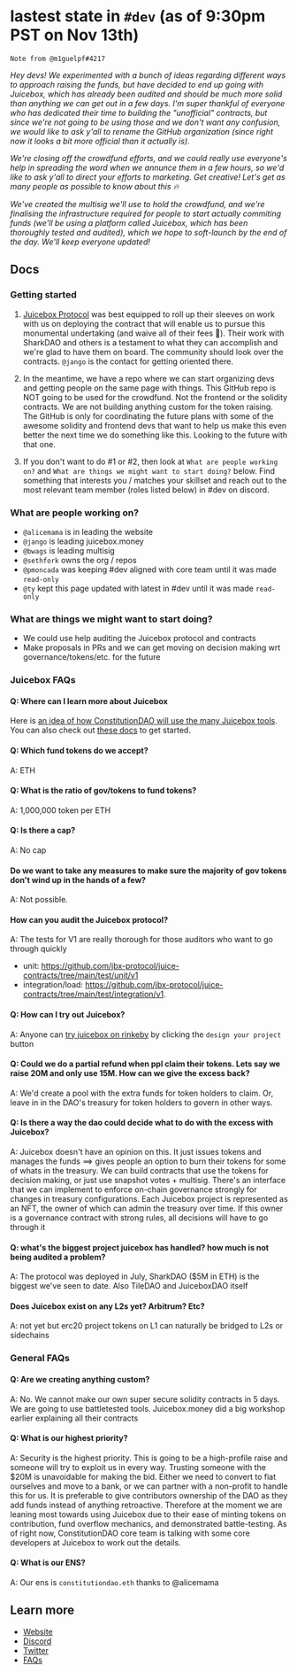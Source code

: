 # lastest state in `#dev` (as of 9:30pm PST on Nov 13th)

`Note from @m1guelpf#4217`

*Hey devs! We experimented with a bunch of ideas regarding different ways to approach raising the funds, but have decided to end up going with Juicebox, which has already been audited and should be much more solid than anything we can get out in a few days. I'm super thankful of everyone who has dedicated their time to building the "unofficial" contracts, but since we're not going to be using those and we don't want any confusion, we would like to ask y'all to rename the GitHub organization (since right now it looks a bit more official than it actually is).*

*We're closing off the crowdfund efforts, and we could really use everyone's help in spreading the word when we annunce them in a few hours, so we'd like to ask y'all to direct your efforts to marketing. Get creative! Let's get as many people as possible to know about this 🔥*

*We've created the multisig we'll use to hold the crowdfund, and we're finalising the infrastructure required for people to start actually commiting funds (we'll be using a platform called Juicebox, which has been thoroughly tested and audited), which we hope to soft-launch by the end of the day. We'll keep everyone updated!*

## Docs

### Getting started

1. [Juicebox Protocol](https://juicebox.money/) was best equipped to roll up their sleeves on work with us on deploying the contract that will enable us to pursue this monumental undertaking (and waive all of their fees 🙏). Their work with SharkDAO and others is a testament to what they can accomplish and we're glad to have them on board. The community should look over the contracts. `@jango` is the contact for getting oriented there.

2. In the meantime, we have a repo where we can start organizing devs and getting people on the same page with things. This GitHub repo is NOT going to be used for the crowdfund. Not the frontend or the solidity contracts. We are not building anything custom for the token raising. The GitHub is only for coordinating the future plans with some of the awesome solidity and frontend devs that want to help us make this even better the next time we do something like this. Looking to the future with that one.

3. If you don't want to do #1 or #2, then look at `What are people working on?` and `What are things we might want to start doing?` below. Find something that interests you / matches your skillset and reach out to the most relevant team member (roles listed below) in #dev on discord.

### What are people working on?

- `@alicemama` is in leading the website
- `@jango` is leading juicebox.money
- `@bwags` is leading multisig
- `@sethfork` owns the org / repos
- `@pmoncada` was keeping #dev aligned with core team until it was made `read-only`
- `@ty` kept this page updated with latest in #dev until it was made `read-only`

### What are things we might want to start doing?
- We could use help auditing the Juicebox protocol and contracts
- Make proposals in PRs and we can get moving on decision making wrt governance/tokens/etc. for the future

### Juicebox FAQs

#### Q: Where can I learn more about Juicebox

Here is [an idea of how ConstitutionDAO will use the many Juicebox tools](https://juiceboxdao.notion.site/ConstitutionDAO-on-Juicebox-4490ae7fb2ea4c7d82aa6fff5bfae477). You can also check out [these docs](https://www.figma.com/file/dHsQ7Bt3ryXbZ2sRBAfBq5/Juicebox-Technical-Docs) to get started.

#### Q: Which fund tokens do we accept?

A: ETH

#### Q: What is the ratio of gov/tokens to fund tokens?

A: 1,000,000 token per ETH

#### Q: Is there a cap?

A: No cap

#### Do we want to take any measures to make sure the majority of gov tokens don't wind up in the hands of a few?

A: Not possible.

#### How can you audit the Juicebox protocol?

A: The tests for V1 are really thorough for those auditors who want to go through quickly
- unit: https://github.com/jbx-protocol/juice-contracts/tree/main/test/unit/v1
- integration/load: https://github.com/jbx-protocol/juice-contracts/tree/main/test/integration/v1.

#### Q: How can I try out Juicebox?

A: Anyone can [try juicebox on rinkeby](http://rinkeby.juicebox.money/) by clicking the `design your project` button

#### Q: Could we do a partial refund when ppl claim their tokens. Lets say we raise 20M and only use 15M. How can we give the excess back?

A: We'd create a pool with the extra funds for token holders to claim. Or, leave in in the DAO's treasury for token holders to govern in other ways.

#### Q: Is there a way the dao could decide what to do with the excess with Juicebox?

A: Juicebox doesn't have an opinion on this. It just issues tokens and manages the funds ==> gives people an option to burn their tokens for some of whats in the treasury. We can build contracts that use the tokens for decision making, or just use snapshot votes + multisig. There's an interface that we can implement to enforce on-chain governance strongly for changes in treasury configurations. Each Juicebox project is represented as an NFT, the owner of which can admin the treasury over time. If this owner is a governance contract with strong rules, all decisions will have to go through it

#### Q: what's the biggest project juicebox has handled? how much is not being audited a problem?

A: The protocol was deployed in July, SharkDAO ($5M in ETH) is the biggest we've seen to date. Also TileDAO and JuiceboxDAO itself

#### Does Juicebox exist on any L2s yet? Arbitrum? Etc?

A: not yet but erc20 project tokens on L1 can naturally be bridged to L2s or sidechains

### General FAQs

#### Q: Are we creating anything custom?

A: No. We cannot make our own super secure solidity contracts in 5 days. We are going to use battletested tools. Juicebox.money did a big workshop earlier explaining all their contracts

#### Q: What is our highest priority?

A: Security is the highest priority. This is going to be a high-profile raise and someone will try to exploit us in every way. Trusting someone with the $20M is unavoidable for making the bid. Either we need to convert to fiat ourselves and move to a bank, or we can partner with a non-profit to handle this for us. It is preferable to give contributors ownership of the DAO as they add funds instead of anything retroactive. Therefore at the moment we are leaning most towards using Juicebox due to their ease of minting tokens on contribution, fund overflow mechanics, and demonstrated battle-testing. As of right now, ConstitutionDAO core team is talking with some core developers at Juicebox to work out the details.

#### Q: What is our ENS?

A: Our ens is `constitutiondao.eth` thanks to @alicemama

## Learn more
- [Website](https://constitutiondao.com/)
- [Discord](https://discord.gg/XQcmCmWDn8)
- [Twitter](https://twitter.com/constitutiondao)
- [FAQs](https://docs.google.com/document/d/1i1zLBXpdFdojvQVXpYBbeABEi7io60j0gOnM4uyZBdI)
